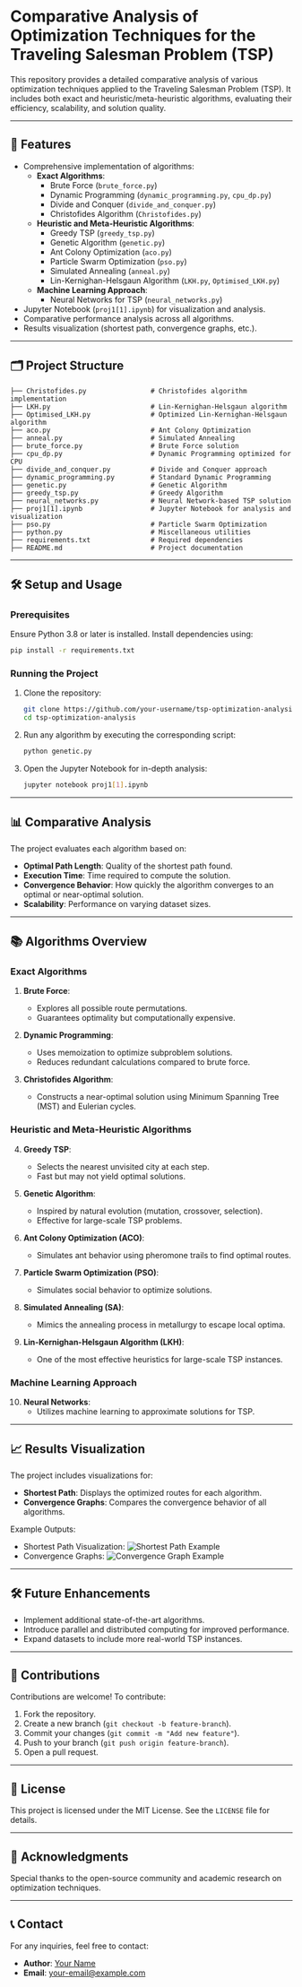 
# Comparative Analysis of Optimization Techniques for the Traveling Salesman Problem (TSP)

This repository provides a detailed comparative analysis of various optimization techniques applied to the Traveling Salesman Problem (TSP). It includes both exact and heuristic/meta-heuristic algorithms, evaluating their efficiency, scalability, and solution quality.

---

## 🚀 Features
- Comprehensive implementation of algorithms:
  - **Exact Algorithms**:
    - Brute Force (`brute_force.py`)
    - Dynamic Programming (`dynamic_programming.py`, `cpu_dp.py`)
    - Divide and Conquer (`divide_and_conquer.py`)
    - Christofides Algorithm (`Christofides.py`)
  - **Heuristic and Meta-Heuristic Algorithms**:
    - Greedy TSP (`greedy_tsp.py`)
    - Genetic Algorithm (`genetic.py`)
    - Ant Colony Optimization (`aco.py`)
    - Particle Swarm Optimization (`pso.py`)
    - Simulated Annealing (`anneal.py`)
    - Lin-Kernighan-Helsgaun Algorithm (`LKH.py`, `Optimised_LKH.py`)
  - **Machine Learning Approach**:
    - Neural Networks for TSP (`neural_networks.py`)
- Jupyter Notebook (`proj1[1].ipynb`) for visualization and analysis.
- Comparative performance analysis across all algorithms.
- Results visualization (shortest path, convergence graphs, etc.).

---

## 🗂️ Project Structure

```plaintext
├── Christofides.py                # Christofides algorithm implementation
├── LKH.py                         # Lin-Kernighan-Helsgaun algorithm
├── Optimised_LKH.py               # Optimized Lin-Kernighan-Helsgaun algorithm
├── aco.py                         # Ant Colony Optimization
├── anneal.py                      # Simulated Annealing
├── brute_force.py                 # Brute Force solution
├── cpu_dp.py                      # Dynamic Programming optimized for CPU
├── divide_and_conquer.py          # Divide and Conquer approach
├── dynamic_programming.py         # Standard Dynamic Programming
├── genetic.py                     # Genetic Algorithm
├── greedy_tsp.py                  # Greedy Algorithm
├── neural_networks.py             # Neural Network-based TSP solution
├── proj1[1].ipynb                 # Jupyter Notebook for analysis and visualization
├── pso.py                         # Particle Swarm Optimization
├── python.py                      # Miscellaneous utilities
├── requirements.txt               # Required dependencies
├── README.md                      # Project documentation
```

---

## 🛠️ Setup and Usage

### Prerequisites
Ensure Python 3.8 or later is installed. Install dependencies using:
```bash
pip install -r requirements.txt
```

### Running the Project
1. Clone the repository:
   ```bash
   git clone https://github.com/your-username/tsp-optimization-analysis.git
   cd tsp-optimization-analysis
   ```
2. Run any algorithm by executing the corresponding script:
   ```bash
   python genetic.py
   ```
3. Open the Jupyter Notebook for in-depth analysis:
   ```bash
   jupyter notebook proj1[1].ipynb
   ```

---

## 📊 Comparative Analysis

The project evaluates each algorithm based on:
- **Optimal Path Length**: Quality of the shortest path found.
- **Execution Time**: Time required to compute the solution.
- **Convergence Behavior**: How quickly the algorithm converges to an optimal or near-optimal solution.
- **Scalability**: Performance on varying dataset sizes.

---

## 📚 Algorithms Overview

### Exact Algorithms
1. **Brute Force**:
   - Explores all possible route permutations.
   - Guarantees optimality but computationally expensive.

2. **Dynamic Programming**:
   - Uses memoization to optimize subproblem solutions.
   - Reduces redundant calculations compared to brute force.

3. **Christofides Algorithm**:
   - Constructs a near-optimal solution using Minimum Spanning Tree (MST) and Eulerian cycles.

### Heuristic and Meta-Heuristic Algorithms
4. **Greedy TSP**:
   - Selects the nearest unvisited city at each step.
   - Fast but may not yield optimal solutions.

5. **Genetic Algorithm**:
   - Inspired by natural evolution (mutation, crossover, selection).
   - Effective for large-scale TSP problems.

6. **Ant Colony Optimization (ACO)**:
   - Simulates ant behavior using pheromone trails to find optimal routes.

7. **Particle Swarm Optimization (PSO)**:
   - Simulates social behavior to optimize solutions.

8. **Simulated Annealing (SA)**:
   - Mimics the annealing process in metallurgy to escape local optima.

9. **Lin-Kernighan-Helsgaun Algorithm (LKH)**:
   - One of the most effective heuristics for large-scale TSP instances.

### Machine Learning Approach
10. **Neural Networks**:
    - Utilizes machine learning to approximate solutions for TSP.

---

## 📈 Results Visualization

The project includes visualizations for:
- **Shortest Path**:
  Displays the optimized routes for each algorithm.
- **Convergence Graphs**:
  Compares the convergence behavior of all algorithms.

Example Outputs:
- Shortest Path Visualization:
  ![Shortest Path Example](results/shortest_path.png)
- Convergence Graphs:
  ![Convergence Graph Example](results/convergence_graph.png)

---

## 🛠️ Future Enhancements
- Implement additional state-of-the-art algorithms.
- Introduce parallel and distributed computing for improved performance.
- Expand datasets to include more real-world TSP instances.

---

## 🤝 Contributions

Contributions are welcome! To contribute:
1. Fork the repository.
2. Create a new branch (`git checkout -b feature-branch`).
3. Commit your changes (`git commit -m "Add new feature"`).
4. Push to your branch (`git push origin feature-branch`).
5. Open a pull request.

---

## 📝 License

This project is licensed under the MIT License. See the `LICENSE` file for details.

---

## 🙌 Acknowledgments
Special thanks to the open-source community and academic research on optimization techniques.

---

## 📞 Contact

For any inquiries, feel free to contact:
- **Author**: [Your Name](https://github.com/your-username)
- **Email**: your-email@example.com
